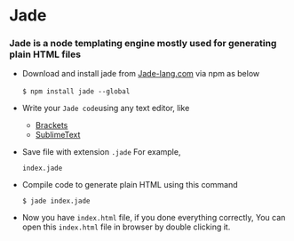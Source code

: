 # Jade 
### Jade is a node templating engine mostly used for generating plain HTML files

* Download and install jade from [Jade-lang.com](jade-lang.com) via npm as below
  
  `$ npm install jade --global`
   
* Write your `Jade code`using any text editor, like
  * [Brackets](brackets.io)
  * [SublimeText](sublimetext.com)
  
* Save file with extension `.jade` For example,
 
  `index.jade`
 
* Compile code to generate plain HTML using this command

  `$ jade index.jade`

* Now you have `index.html` file, if you done everything correctly, You can open this `index.html` file in browser by double clicking it.
